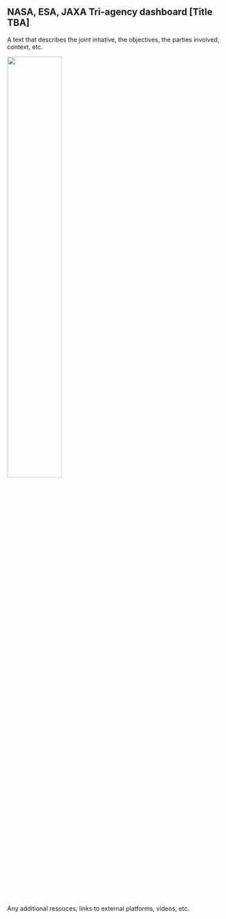 ## NASA, ESA, JAXA Tri-agency dashboard [Title TBA]

A text that describes the joint intiative, the objectives, the parties involved, context, etc. 

<img src="/eodash/blob/master/app/public/data/trilateral/3Logos.png" width="50%">

Any additional resouces, links to external platforms, videos, etc.
